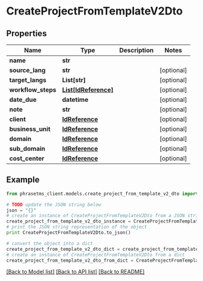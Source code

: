 # CreateProjectFromTemplateV2Dto

## Properties

| Name               | Type                                    | Description | Notes      |
| ------------------ | --------------------------------------- | ----------- | ---------- |
| **name**           | **str**                                 |             |
| **source_lang**    | **str**                                 |             | [optional] |
| **target_langs**   | **List[str]**                           |             | [optional] |
| **workflow_steps** | [**List[IdReference]**](IdReference.md) |             | [optional] |
| **date_due**       | **datetime**                            |             | [optional] |
| **note**           | **str**                                 |             | [optional] |
| **client**         | [**IdReference**](IdReference.md)       |             | [optional] |
| **business_unit**  | [**IdReference**](IdReference.md)       |             | [optional] |
| **domain**         | [**IdReference**](IdReference.md)       |             | [optional] |
| **sub_domain**     | [**IdReference**](IdReference.md)       |             | [optional] |
| **cost_center**    | [**IdReference**](IdReference.md)       |             | [optional] |

## Example

```python
from phrasetms_client.models.create_project_from_template_v2_dto import CreateProjectFromTemplateV2Dto

# TODO update the JSON string below
json = "{}"
# create an instance of CreateProjectFromTemplateV2Dto from a JSON string
create_project_from_template_v2_dto_instance = CreateProjectFromTemplateV2Dto.from_json(json)
# print the JSON string representation of the object
print CreateProjectFromTemplateV2Dto.to_json()

# convert the object into a dict
create_project_from_template_v2_dto_dict = create_project_from_template_v2_dto_instance.to_dict()
# create an instance of CreateProjectFromTemplateV2Dto from a dict
create_project_from_template_v2_dto_from_dict = CreateProjectFromTemplateV2Dto.from_dict(create_project_from_template_v2_dto_dict)
```

[[Back to Model list]](../README.md#documentation-for-models) [[Back to API list]](../README.md#documentation-for-api-endpoints) [[Back to README]](../README.md)
